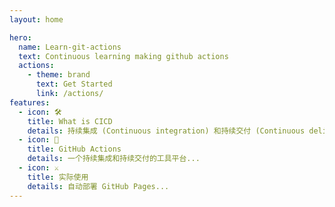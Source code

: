 ```yaml
---
layout: home

hero:
  name: Learn-git-actions
  text: Continuous learning making github actions
  actions:
    - theme: brand
      text: Get Started
      link: /actions/
features:
  - icon: 🛠️
    title: What is CICD
    details: 持续集成 (Continuous integration) 和持续交付 (Continuous delivery)...
  - icon: 🔨
    title: GitHub Actions
    details: 一个持续集成和持续交付的工具平台...
  - icon: ⚔️
    title: 实际使用
    details: 自动部署 GitHub Pages...
---
```

